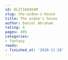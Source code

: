 ```yaml
---
id: OL27168464M
slug: the-widow-s-house
title: The widow's house
author: Daniel Abraham
rating: 4
pages: 495
categories:
- fantasy
reads:
- finished_at: '2020-11-28'
---
```


